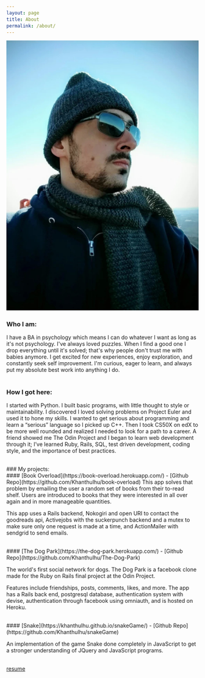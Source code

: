 ```yaml
---
layout: page
title: About
permalink: /about/
---
```


<img src="assets/mountain-john.jpg" alt="John Brock" title="John Brock Headshot">

### Who I am:
I have a BA in psychology which means I can do whatever I want as long as it's not psychology. I've always loved puzzles. When I find a good one I drop everything until it's solved; that's why people don't trust me with babies anymore. I get excited for new experiences, enjoy exploration, and constantly seek self improvement. I'm curious, eager to learn, and always put my absolute best work into anything I do.
<br>
<br>
### How I got here:

I started with Python. I built basic programs, with little thought to style or maintainability. I discovered I loved solving problems on Project Euler and used it to hone my skills. I wanted to get serious about programming and learn a “serious” language so I picked up C++. Then I took CS50X on edX to be more well rounded and realized I needed to look for a path to a career. A friend showed me The Odin Project and I began to learn web development through it; I’ve learned Ruby, Rails, SQL, test driven development, coding style, and the importance of best practices.

<br>
### My projects:

<br>
#### [Book Overload](https://book-overload.herokuapp.com/) - [Github Repo](https://github.com/Khanthulhu/book-overload)
This app solves that problem by emailing the user a random set of books from their to-read shelf. Users are introduced to books that they were interested in all over again and in more manageable quantities.

This app uses a Rails backend, Nokogiri and open URI to contact the goodreads api, Activejobs with the suckerpunch backend and a mutex to make sure only one request is made at a time, and ActionMailer with sendgrid to send emails.

<br>
#### [The Dog Park](https://the-dog-park.herokuapp.com/) - [Github Repo](https://github.com/Khanthulhu/The-Dog-Park)

The world's first social network for dogs. The Dog Park is a facebook clone made for the Ruby on Rails final project at the Odin Project.

Features include friendships, posts, comments, likes, and more. The app has a Rails back end, postgresql database, authentication system with devise, authentication through facebook using omniauth, and is hosted on Heroku.

<br>
#### [Snake](https://khanthulhu.github.io/snakeGame/) - [Github Repo](https://github.com/Khanthulhu/snakeGame)

An implementation of the game Snake done completely in JavaScript to get a stronger understanding of JQuery and JavaScript programs.

<br>
<a type= "button" href="/assets/resume.pdf" id="resume-link">resume</a>
